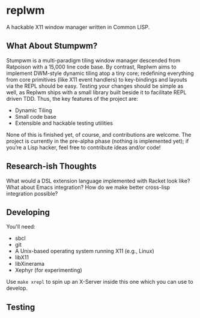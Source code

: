 # replwm
A hackable X11 window manager written in Common LISP.

## What About Stumpwm?

Stumpwm is a multi-paradigm tiling window manager descended from Ratpoison with a 15,000 line code base. By contrast, Replwm aims to implement DWM-style dynamic tiling atop a tiny core; redefining everything from core primitives (like X11 event handlers) to key-bindings and layouts via the REPL should be easy. Testing your changes should be simple as well, as Replwm ships with a small library built beside it to facilitate REPL driven TDD. Thus, the key features of the project are:

- Dynamic Tiling
- Small code base
- Extensible and hackable testing utilities

None of this is finished yet, of course, and contributions are welcome. The project is currently in the pre-alpha phase (nothing is implemented yet); if you’re a Lisp hacker, feel free to contribute ideas and/or code!

## Research-ish Thoughts

What would a DSL extension language implemented with Racket look like? What about Emacs integration? How do we make better cross-lisp integration possible?

## Developing
You'll need:
- sbcl
- git
- A Unix-based operating system running X11 (e.g., Linux)
- libX11
- libXinerama
- Xephyr (for experimenting)

Use `make xrepl` to spin up an X-Server inside this one which you can use to develop.

## Testing

